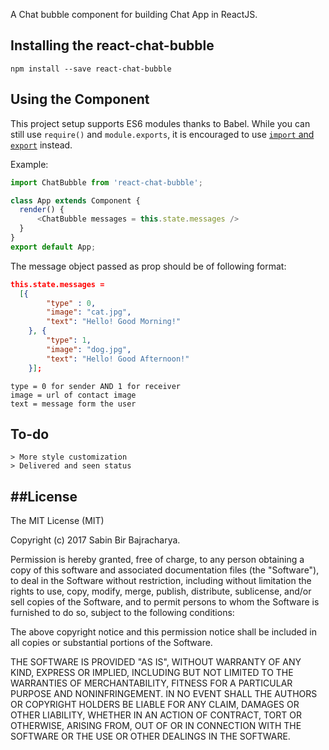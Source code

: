 
A Chat bubble component for building Chat App in ReactJS.

## Installing the react-chat-bubble

```
npm install --save react-chat-bubble
```

## Using the Component

This project setup supports ES6 modules thanks to Babel.
While you can still use `require()` and `module.exports`,  it is encouraged to use [`import` and `export`](http://exploringjs.com/es6/ch_modules.html) instead.

Example:

```js
import ChatBubble from 'react-chat-bubble';

class App extends Component {
  render() {
      <ChatBubble messages = this.state.messages />
  }
}
export default App;
```

 The message object passed as prop should be of following format:
```json
this.state.messages =
  [{
	    "type" : 0,
	    "image": "cat.jpg",
	    "text": "Hello! Good Morning!"
	}, {
	    "type": 1,
	    "image": "dog.jpg",
	    "text": "Hello! Good Afternoon!"
	}];

```
```
type = 0 for sender AND 1 for receiver
image = url of contact image
text = message form the user
```

## To-do
```
> More style customization
> Delivered and seen status
```


##License
------

The MIT License (MIT)

Copyright (c) 2017 Sabin Bir Bajracharya.

Permission is hereby granted, free of charge, to any person obtaining a copy of this software and associated documentation files (the "Software"), to deal in the Software without restriction, including without limitation the rights to use, copy, modify, merge, publish, distribute, sublicense, and/or sell copies of the Software, and to permit persons to whom the Software is furnished to do so, subject to the following conditions:

The above copyright notice and this permission notice shall be included in all copies or substantial portions of the Software.

THE SOFTWARE IS PROVIDED "AS IS", WITHOUT WARRANTY OF ANY KIND, EXPRESS OR IMPLIED, INCLUDING BUT NOT LIMITED TO THE WARRANTIES OF MERCHANTABILITY, FITNESS FOR A PARTICULAR PURPOSE AND NONINFRINGEMENT. IN NO EVENT SHALL THE AUTHORS OR COPYRIGHT HOLDERS BE LIABLE FOR ANY CLAIM, DAMAGES OR OTHER LIABILITY, WHETHER IN AN ACTION OF CONTRACT, TORT OR OTHERWISE, ARISING FROM, OUT OF OR IN CONNECTION WITH THE SOFTWARE OR THE USE OR OTHER DEALINGS IN THE SOFTWARE.
